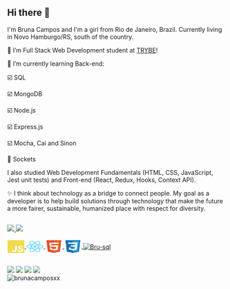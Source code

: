 ## Hi there 👋
I'm Bruna Campos and I'm a girl from Rio de Janeiro, Brazil.
Currently living in Novo Hamburgo/RS, south of the country.

🔭 I’m Full Stack Web Development student at [TRYBE](https://www.linkedin.com/school/betrybe/)!

🧠 I’m currently learning Back-end:

 ☑️ SQL
 
 ☑️ MongoDB
 
 ☑️ Node.js
 
 ☑️ Express.js
 
 ☑️ Mocha, Cai and Sinon

 📆 Sockets


I also studied Web Development Fundamentals (HTML, CSS, JavaScript, Jest unit tests) and Front-end (React, Redux, Hooks, Context API).

✨ I think about technology as a bridge to connect people. My goal as a developer is to help build solutions through technology that make the future a more fairer, sustainable, humanized place with respect for diversity.

##
<div>
  <a href="https://github.com/brunacamposxx">
  <img height="180em" src="https://github-readme-stats.vercel.app/api?username=brunacamposxx&show_icons=true&theme=dracula&include_all_commits=true&count_private=true"/>
  <img height="180em" src="https://github-readme-stats.vercel.app/api/top-langs/?username=brunacamposxx&layout=compact&langs_count=7&theme=dracula"/>
</div>
   
  <div style="display: inline_block"><br>
  <img align="center" alt="Bru-Js" height="30" width="40" src="https://raw.githubusercontent.com/devicons/devicon/master/icons/javascript/javascript-plain.svg">
  <img align="center" alt="Bru-React" height="30" width="40" src="https://raw.githubusercontent.com/devicons/devicon/master/icons/react/react-original.svg">
  <img align="center" alt="Bru-HTML" height="30" width="40" src="https://raw.githubusercontent.com/devicons/devicon/master/icons/html5/html5-original.svg">
  <img align="center" alt="Bru-CSS" height="30" width="40" src="https://raw.githubusercontent.com/devicons/devicon/master/icons/css3/css3-original.svg">
  <img align="center" alt="Bru-sql" height="30" width="40" src="https://www.vectorlogo.zone/logos/mysql/mysql-icon.svg">

  </div>
  
   ##
  
  <div> 
  <a href="https://instagram.com/brunacamposxx" target="_blank"><img src="https://img.shields.io/badge/-Instagram-%23E4405F?style=for-the-badge&logo=instagram&logoColor=white" target="_blank"></a>
	<a href="https://twitter.com/92brunacampos" target="_blank"><img src="https://img.shields.io/badge/Twitter-1DA1F2?style=for-the-badge&logo=twitter&logoColor=white"></a>
  <a href = "mailto:92brunacampos@gmail.com"><img src="https://img.shields.io/badge/-Gmail-%23333?style=for-the-badge&logo=gmail&logoColor=white" target="_blank"></a>
  <a href="https://www.linkedin.com/in/brunacamposxx" target="_blank"><img src="https://img.shields.io/badge/-LinkedIn-%230077B5?style=for-the-badge&logo=linkedin&logoColor=white" target="_blank"></a> 
  </div>
<img src="https://komarev.com/ghpvc/?username=brunacamposxx&color=green" alt="brunacamposxx" /> 
